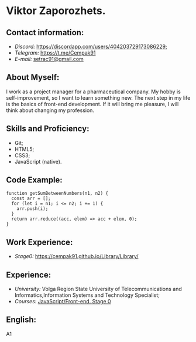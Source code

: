#  Viktor Zaporozhets.

## Contact information:
  +  *Discord:* <https://discordapp.com/users/404203729173086229>;
  +  *Telegram:* <https://t.me/Cempak91>
  +  *E-mail:* <setrac91@gmail.com>

## About Myself:
I work as a project manager for a pharmaceutical company. 
My hobby is self-improvement, so I want to learn something new. The next step in my life is the basics of front-end development. If it will bring me pleasure, I will think about changing my profession.

## Skills and Proficiency:
  +  Git;
  +  HTML5;
  +  CSS3;
  +  JavaScript (native).

##  Code Example:
```
function getSumBetweenNumbers(n1, n2) {
  const arr = [];
  for (let i = n1; i <= n2; i += 1) {
    arr.push(i);
  }
  return arr.reduce((acc, elem) => acc + elem, 0);
}
```

## Work Experience:
  + *Stage0:* <https://cempak91.github.io/Library/Library/>

## Experience:
  +  *University:* Volga Region State University of Telecommunications and Informatics,Information Systems and Technology Specialist;
  +  *Courses:* [JavaScript/Front-end. Stage 0](https://wearecommunity.io/events/js-stage0-rs-2023q2)

## English:
  A1